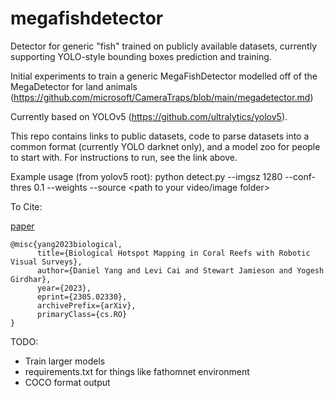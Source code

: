 # megafishdetector

Detector for generic "fish" trained on publicly available datasets, currently supporting YOLO-style bounding boxes prediction and training.

Initial experiments to train a generic MegaFishDetector modelled off of the MegaDetector for land animals (https://github.com/microsoft/CameraTraps/blob/main/megadetector.md)

Currently based on YOLOv5 (https://github.com/ultralytics/yolov5).

This repo contains links to public datasets, code to parse datasets into a common format (currently YOLO darknet only), and a model zoo for people to start with. For instructions to run, see the link above.

Example usage (from yolov5 root): python detect.py --imgsz 1280 --conf-thres 0.1  --weights <path to megafishdetector_v0_yolov5m_1280p> --source <path to your video/image folder>

To Cite:

[paper](https://arxiv.org/abs/2305.02330)
```
@misc{yang2023biological,
      title={Biological Hotspot Mapping in Coral Reefs with Robotic Visual Surveys}, 
      author={Daniel Yang and Levi Cai and Stewart Jamieson and Yogesh Girdhar},
      year={2023},
      eprint={2305.02330},
      archivePrefix={arXiv},
      primaryClass={cs.RO}
}
```
TODO:
- Train larger models
- requirements.txt for things like fathomnet environment
- COCO format output

